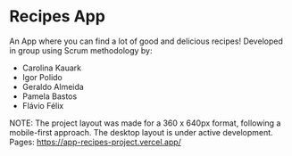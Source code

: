 # Recipes App
An App where you can find a lot of good and delicious recipes!
Developed in group using Scrum methodology by:

- Carolina Kauark
- Igor Polido
- Geraldo Almeida
- Pamela Bastos
- Flávio Félix

NOTE: The project layout was made for a 360 x 640px format, following a mobile-first approach. The desktop layout is under active development.
Pages: https://app-recipes-project.vercel.app/
